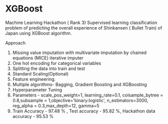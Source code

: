 # XGBoost
Machine Learning Hackathon ( Rank 3)
Supervised learning classification problem of predicting the overall experience of Shinkansen ( Bullet Train) of Japan using XGBoost algorithm.

Approach
1. Missing value imputation with multivariate imputation by chained equations (MICE) iterative imputer
2. One hot encoding for categorical variables
3. Splitting the data into train and test
4. Standard Scaling(Optional)
5. Feature engineering.
6. Multiple algorithms- Bagging, Gradient Boosting and XGBoosting
7. Hyperparameter Tuning
8. Parameters - scale_pos_weight=1, learning_rate=0.1, colsample_bytree = 0.8,subsample = 1,objective='binary:logistic', n_estimators=3000, reg_alpha = 0.3,max_depth=12, gamma=5
9. Train Accuracy - 97.48 % , Test accuracy - 95.82 %, Hackathon data accuracy - 95.53 %

